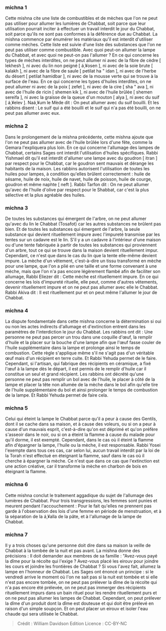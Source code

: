 
### michna 1
Cette mishna cite une liste de combustibles et de mèches que l'on ne peut pas utiliser pour allumer les lumières de Chabbat, soit parce que leur utilisation pourrait inciter à effectuer un travail interdit le jour du Chabbat, soit parce qu'ils ne sont pas conformes à la déférence due au Chabbat. La mishna commence par énumérer les matériaux qu'il est interdit d'utiliser comme mèches. Cette liste est suivie d'une liste des substances que l'on ne peut pas utiliser comme combustible. Avec quoi peut-on allumer la lampe du Chabbat, et avec quoi ne peut-on pas l'allumer ? En ce qui concerne les types de mèches interdites, on ne peut allumer ni avec de la fibre de cèdre [ lekhesh ], ni avec du lin non peigné [ á¸¥osen ], ni avec de la soie brute [ kalakh ], ni avec de la fibre de saule [ petilat ha " idan ], ni avec de l'herbe du désert [ petilat hamidbar ], ni avec de la mousse verte qui se trouve à la surface de l'eau. En ce qui concerne les types d'huiles interdites, on ne peut allumer ni avec de la poix [ zefet ], ni avec de la cire [ sha " ava ], ni avec de l'huile de ricin [ shemen kik ], ni avec de l'huile brûlée [ shemen sereifa ], ni avec la graisse de la queue d'un mouton [ alya ], ni avec du suif [ á¸¥elev ]. Naá¸¥um le Mède dit : On peut allumer avec du suif bouilli. Et les rabbins disent : Le suif qui a été bouilli et le suif qui n'a pas été bouilli, on ne peut pas allumer avec eux.

### michna 2
Dans le prolongement de la mishna précédente, cette mishna ajoute que l'on ne peut pas allumer avec de l'huile brûlée lors d'une fête, comme la Gemara l'expliquera plus loin. En ce qui concerne l'allumage des lampes de Chabbat, certains Sages ont interdit l'utilisation d'huiles spécifiques. Rabbi Yishmael dit qu'il est interdit d'allumer une lampe avec du goudron [ itran ] par respect pour le Chabbat, car le goudron sent mauvais et dérange les habitants de la maison. Les rabbins autorisent l'utilisation de toutes les huiles pour lampes, à condition qu'elles brûlent correctement : huile de sésame, huile de noix, huile de navet, huile de poisson, huile de courge, goudron et même naphte [ neft ]. Rabbi Tarfon dit : On ne peut allumer qu'avec de l'huile d'olive par respect pour le Shabbat, car c'est la plus sélective et la plus agréable des huiles.

### michna 3
De toutes les substances qui émergent de l'arbre, on ne peut allumer qu'avec du lin le Chabbat (Tosafot) car les autres substances ne brûlent pas bien. Et de toutes les substances qui émergent de l'arbre, la seule substance qui devient rituellement impure avec l'impureté transmise par les tentes sur un cadavre est le lin. S'il y a un cadavre à l'intérieur d'une maison ou d'une tente fabriquée à partir de toutes les substances qui proviennent d'un arbre, tout ce qui se trouve dans la maison devient rituellement impur. Cependant, ce n'est que dans le cas du lin que la tente elle-même devient impure. La mèche d'un vêtement, c'est-à-dire un tissu transformé en mèche pour une lampe, que l'on a plié en une taille et une forme convenant à une mèche, mais que l'on n'a pas encore légèrement flambé afin de faciliter son allumage, Rabbi Eliezer dit : Cette mèche est rituellement impure. En ce qui concerne les lois d'impureté rituelle, elle peut, comme d'autres vêtements, devenir rituellement impure et on ne peut pas allumer avec elle le Chabbat. Rabbi Akiva dit : Il est rituellement pur et on peut même l'allumer le jour de Chabbat.

### michna 4
La dispute fondamentale dans cette mishna concerne la détermination si oui ou non les actes indirects d'allumage et d'extinction entrent dans les paramètres de l'interdiction le jour du Chabbat. Les rabbins ont dit : Une personne ne peut pas percer un trou dans une coquille d'œuf, la remplir d'huile et la placer sur la bouche d'une lampe afin que l'œuf fasse couler de l'huile supplémentaire dans la lampe et prolonge ainsi le temps de combustion. Cette règle s'applique même s'il ne s'agit pas d'un véritable œuf mais d'un récipient en terre cuite. Et Rabbi Yehuda permet de le faire. Cependant, si l'artisan, qui fabrique des récipients en céramique, a fixé l'œuf à la lampe dès le départ, il est permis de le remplir d'huile car il constitue un seul et grand récipient. Les rabbins ont décrété qu'une personne ne peut pas remplir un bol avec de l'huile, le placer à côté de la lampe et placer la tête non allumée de la mèche dans le bol afin qu'elle tire de l'huile supplémentaire du bol et ainsi prolonger le temps de combustion de la lampe. Et Rabbi Yehuda permet de faire cela.

### michna 5
Celui qui éteint la lampe le Chabbat parce qu'il a peur à cause des Gentils, dont il se cache dans sa maison, et à cause des voleurs, ou si on a peur à cause d'un mauvais esprit, c'est-à-dire qu'on est déprimé et qu'on préfère s'asseoir dans le noir, ou si on a éteint la flamme à cause du malade pour qu'il dorme, il est exempté. Cependant, dans le cas où il éteint la flamme afin d'épargner la lampe, l'huile ou la mèche, il est responsable. Rabbi Yosei l'exempte dans tous ces cas, car selon lui, aucun travail interdit par la loi de la Torah n'est effectué en éteignant la flamme, sauf dans le cas où il cherche à épargner la mèche. Ce n'est que dans ce cas que l'extinction est une action créative, car il transforme la mèche en charbon de bois en éteignant la flamme.

### michna 6
Cette mishna conclut le traitement aggadique du sujet de l'allumage des lumières de Chabbat. Pour trois transgressions, les femmes sont punies et meurent pendant l'accouchement : Pour le fait qu'elles ne prennent pas garde à l'observation des lois d'une femme en période de menstruation, et à la séparation de la á¸¥alla de la pâte, et à l'allumage de la lampe de Chabbat.

### michna 7
Il y a trois choses qu'une personne doit dire dans sa maison la veille de Chabbat à la tombée de la nuit et pas avant. La mishna donne des précisions : Il doit demander aux membres de sa famille : "Avez-vous payé la dîme pour la récolte qui l'exige ? Avez-vous placé les eirouv pour joindre les cours et joindre les frontières de Chabbat ? Si vous l'avez fait, allumez la lampe en l'honneur de Chabbat. Les Sages ont énoncé un principe : si le vendredi arrive le moment où l'on ne sait pas si la nuit est tombée et si elle n'est pas encore tombée, on ne peut pas prélever la dîme de la récolte qui n'a pas encore été prélevée, on ne peut pas immerger des récipients rituellement impurs dans un bain rituel pour les rendre rituellement purs et on ne peut pas allumer les lampes de Chabbat. Cependant, on peut prélever la dîme d'un produit dont la dîme est douteuse et qui doit être prélevé en raison d'un simple soupçon. Et on peut placer un eirouv et isoler l'eau chaude qui sera utilisée le Chabbat.

>Crédit : William Davidson Edition
>Licence : CC-BY-NC